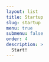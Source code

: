 ```yaml
---
layout: list
title: Startup
slug: startup
menu: true
submenu: false
order: 4
description: >
  Start!
---
```

